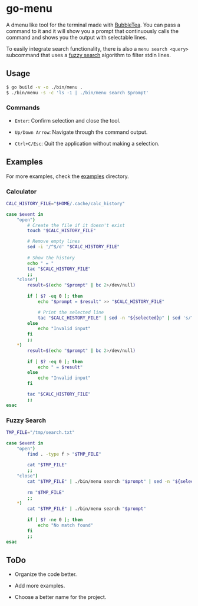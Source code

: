 # go-menu

A dmenu like tool for the terminal made with [BubbleTea](https://github.com/charmbracelet/bubbletea). You can pass a command to it and it will show you a prompt that continuously calls the command and shows you the output with selectable lines.

To easily integrate search functionality, there is also a `menu search <query>` subcommand that uses a [fuzzy search](https://github.com/sahilm/fuzzy) algorithm to filter stdin lines.

## Usage

```bash
$ go build -v -o ./bin/menu .
$ ./bin/menu -s -c 'ls -1 | ./bin/menu search $prompt'
```

### Commands

- `Enter`: Confirm selection and close the tool.

- `Up/Down Arrow`: Navigate through the command output.

- `Ctrl+C/Esc`: Quit the application without making a selection.

## Examples

For more examples, check the [examples](./examples) directory.

### Calculator

```bash
CALC_HISTORY_FILE="$HOME/.cache/calc_history"

case $event in
    "open")
        # Create the file if it doesn't exist
        touch "$CALC_HISTORY_FILE"

        # Remove empty lines
        sed -i '/^$/d' "$CALC_HISTORY_FILE"
        
        # Show the history
        echo " = "
        tac "$CALC_HISTORY_FILE"
        ;;
    "close")
        result=$(echo "$prompt" | bc 2>/dev/null)
        
        if [ $? -eq 0 ]; then
            echo "$prompt = $result" >> "$CALC_HISTORY_FILE"

            # Print the selected line
            tac "$CALC_HISTORY_FILE" | sed -n "${selected}p" | sed 's/^.*=\s*//'
        else
            echo "Invalid input"
        fi
        ;;
    *)
        result=$(echo "$prompt" | bc 2>/dev/null)
        
        if [ $? -eq 0 ]; then
            echo " = $result"
        else
            echo "Invalid input"
        fi

        tac "$CALC_HISTORY_FILE"
        ;;
esac
```

### Fuzzy Search

```bash
TMP_FILE="/tmp/search.txt"

case $event in
    "open")
        find . -type f > "$TMP_FILE"
        
        cat "$TMP_FILE"
        ;;
    "close")
        cat "$TMP_FILE" | ./bin/menu search "$prompt" | sed -n "${selected}p"
        
        rm "$TMP_FILE"
        ;;
    *)
        cat "$TMP_FILE" | ./bin/menu search "$prompt"
        
        if [ $? -ne 0 ]; then
            echo "No match found"
        fi
        ;;
esac
```

## ToDo

- Organize the code better.

- Add more examples.

- Choose a better name for the project.
